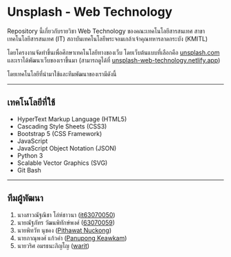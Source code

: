 # Unsplash - Web Technology
Repository นี้เกี่ยวกับรายวิชา Web Technology ของคณะเทคโนโลยีสารสนเทศ สาขาเทคโนโลยีสารสนเทศ (IT) สถาบันเทคโนโลยีพระจอมเกล้าเจ้าคุณทหารลาดกระบัง (KMITL)

โดยโครงงานจัดทำขึ้นเพื่อศึกษาเทคโนโลยีทางของเว็บ โดยเว็บต้นแบบที่เลือกคือ [unsplash.com](https://unsplash.com/) และเราได้พัฒนาเว็บของเราขึ้นมา (สามารถดูได้ที่ [unsplash-web-technology.netlify.app](https://unsplash-web-technology.netlify.app/))

โดยเทคโนโลยีที่นำมาใช้และทีมพัฒนาของเรามีดังนี้
<hr>

## เทคโนโลยีที่ใช้
- HyperText Markup Language (HTML5)
- Cascading Style Sheets (CSS3)
- Bootstrap 5 (CSS Framework)
- JavaScript
- JavaScript Object Notation (JSON)
- Python 3
- Scalable Vector Graphics (SVG)
- Git Bash
<hr>

## ทีมผู้พัฒนา
1. นางสาวณัฐณิชา โล่ห์ชาวนา ([it63070050](https://github.com/it63070050))
2. นายณัฐภัทร วัฒนพิทักษ์พงศ์ ([63070059](https://github.com/63070059))
3. นายพิทวัท นุชคง ([Pithawat Nuckong](https://github.com/pithawat565))
4. นายภาณุพงศ์ แก้วคำ ([Panupong Keawkam](https://github.com/panupongkeawkam))
5. นายวริศ อมรธนะภิญโญ ([warit](https://github.com/warit))
